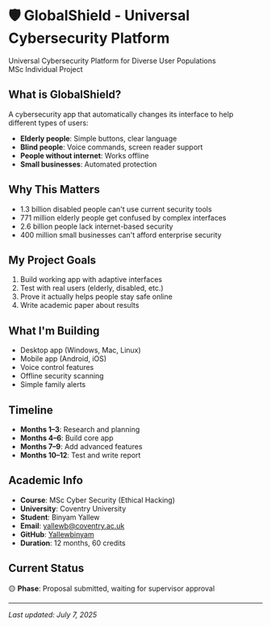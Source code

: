 # 🛡️ GlobalShield - Universal Cybersecurity Platform

Universal Cybersecurity Platform for Diverse User Populations  
MSc Individual Project

## What is GlobalShield?

A cybersecurity app that automatically changes its interface to help different types of users:

- **Elderly people**: Simple buttons, clear language
- **Blind people**: Voice commands, screen reader support
- **People without internet**: Works offline
- **Small businesses**: Automated protection

## Why This Matters

- 1.3 billion disabled people can't use current security tools
- 771 million elderly people get confused by complex interfaces
- 2.6 billion people lack internet-based security
- 400 million small businesses can't afford enterprise security

## My Project Goals

1. Build working app with adaptive interfaces
2. Test with real users (elderly, disabled, etc.)
3. Prove it actually helps people stay safe online
4. Write academic paper about results

## What I'm Building

- Desktop app (Windows, Mac, Linux)
- Mobile app (Android, iOS)
- Voice control features
- Offline security scanning
- Simple family alerts

## Timeline

- **Months 1–3**: Research and planning
- **Months 4–6**: Build core app
- **Months 7–9**: Add advanced features
- **Months 10–12**: Test and write report

## Academic Info

- **Course**: MSc Cyber Security (Ethical Hacking)
- **University**: Coventry University
- **Student**: Binyam Yallew
- **Email**: yallewb@coventry.ac.uk
- **GitHub**: [Yallewbinyam](https://github.com/Yallewbinyam)
- **Duration**: 12 months, 60 credits

## Current Status

🟡 **Phase**: Proposal submitted, waiting for supervisor approval

---

_Last updated: July 7, 2025_
